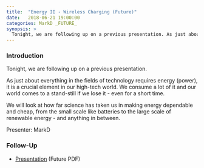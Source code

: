 ```yaml
---
title:  "Energy II - Wireless Charging (Future)"
date:   2018-06-21 19:00:00
categories: MarkD _FUTURE_
synopsis: >
  Tonight, we are following up on a previous presentation. As just about everything in the fields of technology requires energy (power), it is a crucial element in our high-tech world. We consume a lot of it and our world comes to a stand-still if we lose it - even for a short time. We will look at how far science has taken us in making energy dependable and cheap, from the small scale like batteries to the large scale of renewable energy - and anything in between.
---
```


### Introduction

Tonight, we are following up on a previous presentation.

As just about everything in the fields of technology requires energy (power), it is a crucial element in our high-tech world. We consume a lot of it and our world comes to a stand-still if we lose it - even for a short time.

We will look at how far science has taken us in making energy dependable and cheap, from the small scale like batteries to the large scale of renewable energy - and anything in between.

Presenter: MarkD

### Follow-Up

* [Presentation](/assets/present/2018/energy-2.pdf) (Future PDF)
